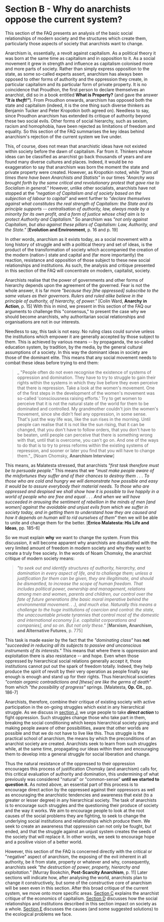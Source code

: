 # Section B - Why do anarchists oppose the current system?

This section of the FAQ presents an analysis of the basic social relationships
of modern society and the structures which create them, particularly those
aspects of society that anarchists want to change.

Anarchism is, essentially, a revolt against capitalism. As a political theory
it was born at the same time as capitalism and in opposition to it. As a
social movement it grew in strength and influence as capitalism colonised more
and more parts of society. Rather than simply express opposition to the state,
as some so-called experts assert, anarchism has always been opposed to other
forms of authority and the oppression they create, in particular capitalism
and its particular form of private property. It is no coincidence that
Proudhon, the first person to declare themselves an anarchist, did so in a
book entitled **What is Property?** (and gave the answer _**"It is
theft!"**_). From Proudhon onwards, anarchism has opposed both the state and
capitalism (indeed, it is the one thing such diverse thinkers as Benjamin
Tucker and Peter Kropotkin both agreed on). Needless to say, since Proudhon
anarchism has extended its critique of authority beyond these two social
evils. Other forms of social hierarchy, such as sexism, racism and homophobia,
have been rejected as limitations of freedom and equality. So this section of
the FAQ summarises the key ideas behind anarchism's rejection of the current
system we live under.

This, of course, does not mean that anarchistic ideas have not existed within
society before the dawn of capitalism. Far from it. Thinkers whose ideas can
be classified as anarchist go back thousands of years and are found many
diverse cultures and places. Indeed, it would be no exaggeration to say that
anarchism was born the moment the state and private property were created.
However, as Kropotkin noted, while _"from all times there have been Anarchists
and Statists"_ in our times _"Anarchy was brought forth by the same critical
and revolutionary protest that gave rise to Socialism in general."_ However,
unlike other socialists, anarchists have not stopped at the _"negation of
Capitalism and of society based on the subjection of labour to capital"_ and
went further to _"declare themselves against what constitutes the real
strength of Capitalism: the State and its principle supports -- centralisation
of authority, law, always made by a minority for its own profit, and a form of
justice whose chief aim is to protect Authority and Capitalism."_ So anarchism
was _"not only against Capitalism, but also against these pillars of
Capitalism: Law, Authority, and the State."_ [**Evolution and Environment**,
p. 16 and p. 19]

In other words, anarchism as it exists today, as a social movement with a long
history of struggle and with a political theory and set of ideas, is the
product of the transformation of society which accompanied the creation of the
modern (nation-) state and capital and (far more importantly) the reaction,
resistance and opposition of those subject to these new social relationships
and institutions. As such, the analysis and critique presented in this section
of the FAQ will concentrate on modern, capitalist, society.

Anarchists realise that the power of governments and other forms of hierarchy
depends upon the agreement of the governed. Fear is not the whole answer, it
is far more _"because they [the oppressed] subscribe to the same values as
their governors. Rulers and ruled alike believe in the principle of authority,
of hierarchy, of power."_ [Colin Ward, **Anarchy in Action**, p. 15] With this
in mind, we present in this section of the FAQ our arguments to challenge this
"consensus," to present the case why we should become anarchists, why
authoritarian social relationships and organisations are not in our interests.

Needless to say, this task is not easy. No ruling class could survive unless
the institutions which empower it are generally accepted by those subject to
them. This is achieved by various means -- by propaganda, the so-called
education system, by tradition, by the media, by the general cultural
assumptions of a society. In this way the dominant ideas in society are those
of the dominant elite. This means that any social movement needs to combat
these ideas before trying to end them:

> _ "People often do not even recognise the existence of systems of oppression
and domination. They have to try to struggle to gain their rights within the
systems in which they live before they even perceive that there is repression.
Take a look at the women's movement. One of the first steps in the development
of the women's movement was so-called 'consciousness raising efforts.' Try to
get women to perceive that it is not the natural state of the world for them
to be dominated and controlled. My grandmother couldn't join the women's
movement, since she didn't feel any oppression, in some sense. That's just the
way life was, like the sun rises in the morning. Until people can realise that
it is not like the sun rising, that it can be changed, that you don't have to
follow orders, that you don't have to be beaten, until people can perceive
that there is something wrong with that, until that is overcome, you can't go
on. And one of the ways to do that is to try to press reforms within the
existing systems of repression, and sooner or later you find that you will
have to change them."_ [Noam Chomsky, **Anarchism Interview**]

This means, as Malatesta stressed, that anarchists _"first task therefore must
be to persuade people."_ This means that we _"must make people aware of the
misfortunes they suffer and of their chances to destroy them . . . To those
who are cold and hungry we will demonstrate how possible and easy it would be
to assure everybody their material needs. To those who are oppressed and
despised we shall show how it is possible to live happily in a world of people
who are free and equal . . . And when we will have succeeded in arousing the
sentiment of rebellion in the minds of men [and women] against the avoidable
and unjust evils from which we suffer in society today, and in getting them to
understand how they are caused and how it depends on human will to rid
ourselves of them"_ then we will be able to unite and change them for the
better. [**Errico Malatesta: His Life and Ideas**, pp. 185-6]

So we must explain **why** we want to change the system. From this discussion,
it will become apparent why anarchists are dissatisfied with the very limited
amount of freedom in modern society and why they want to create a truly free
society. In the words of Noam Chomsky, the anarchist critique of modern
society means:

> _"to seek out and identify structures of authority, hierarchy, and
domination in every aspect of life, and to challenge them; unless a
justification for them can be given, they are illegitimate, and should be
dismantled, to increase the scope of human freedom. That includes political
power, ownership and management, relations among men and women, parents and
children, our control over the fate of future generations (the basic moral
imperative behind the environmental movement. . .), and much else. Naturally
this means a challenge to the huge institutions of coercion and control: the
state, the unaccountable private tyrannies that control most of the domestic
and international economy [i.e. capitalist corporations and companies], and so
on. But not only these."_ [**Marxism, Anarchism, and Alternative Futures**, p.
775]

This task is made easier by the fact that the _"dominating class"_ has **not**
_"succeeded in reducing all its subjects to passive and unconscious
instruments of its interests."_ This means that where there is oppression and
exploitation there is also resistance -- and hope. Even when those oppressed
by hierarchical social relations generally accept it, those institutions
cannot put out the spark of freedom totally. Indeed, they help produce the
spirit of revolt by their very operation as people finally say enough is
enough and stand up for their rights. Thus hierarchical societies _"contain
organic contradictions and [these] are like the germs of death"_ from which
_"the possibility of progress"_ springs. [Malatesta, **Op. Cit.**, pp. 186-7]

Anarchists, therefore, combine their critique of existing society with active
participation in the on-going struggles which exist in any hierarchical
struggle. As we discuss in [section J](secJcon.html), we urge people to take
_**direct action**_ to fight oppression. Such struggles change those who take
part in them, breaking the social conditioning which keeps hierarchical
society going and making people aware of other possibilities, aware that other
worlds are possible and that we do not have to live like this. Thus struggle
is the practical school of anarchism, the means by which the preconditions of
an anarchist society are created. Anarchists seek to learn from such struggles
while, at the same time, propagating our ideas within them and encouraging
them to develop into a general struggle for social liberation and change.

Thus the natural resistance of the oppressed to their oppression encourages
this process of justification Chomsky (and anarchism) calls for, this critical
evaluation of authority and domination, this undermining of what previously
was considered "natural" or "common-sense" **until we started to question
it.** As noted above, an essential part of this process is to encourage direct
action by the oppressed against their oppressors as well as encouraging the
anarchistic tendencies and awareness that exist (to a greater or lesser
degree) in any hierarchical society. The task of anarchists is to encourage
such struggles and the questioning their produce of society and the way it
works. We aim to encourage people to look at the root causes of the social
problems they are fighting, to seek to change the underlying social
institutions and relationships which produce them. We seek to create an
awareness that oppression can not only be fought, but ended, and that the
struggle against an unjust system creates the seeds of the society that will
replace it. In other words, we seek to encourage hope and a positive vision of
a better world.

However, this section of the FAQ is concerned directly with the critical or
"negative" aspect of anarchism, the exposing of the evil inherent in all
authority, be it from state, property or whatever and why, consequently,
anarchists seek _"the destruction of power, property, hierarchy and
exploitation."_ [Murray Bookchin, **Post-Scarcity Anarchism**, p. 11] Later
sections will indicate how, after analysing the world, anarchists plan to
change it constructively, but some of the constructive core of anarchism will
be seen even in this section. After this broad critique of the current system,
we move onto more specific areas. [Section C](secCcon.html) explains the
anarchist critique of the economics of capitalism. [Section D](secDcon.html)
discusses how the social relationships and institutions described in this
section impact on society as a whole. [Section E](secEcon.html) discusses the
causes (and some suggested solutions) to the ecological problems we face.

